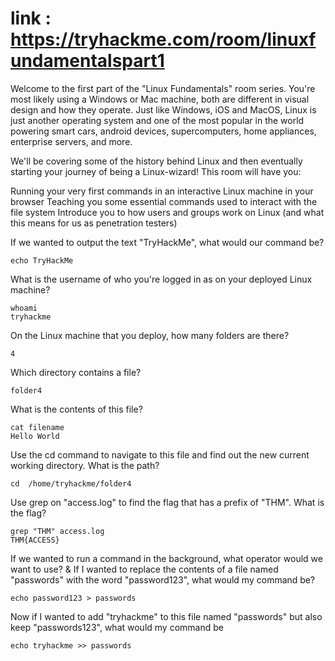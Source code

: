 # link : https://tryhackme.com/room/linuxfundamentalspart1

Welcome to the first part of the "Linux Fundamentals" room series. You're most likely using a Windows or Mac machine, both are different in visual design and how they operate. Just like Windows, iOS and MacOS, Linux is just another operating system and one of the most popular in the world powering smart cars, android devices, supercomputers, home appliances, enterprise servers, and more.

We'll be covering some of the history behind Linux and then eventually starting your journey of being a Linux-wizard! This room will have you:

Running your very first commands in an interactive Linux machine in your browser
Teaching you some essential commands used to interact with the file system
Introduce you to how users and groups work on Linux (and what this means for us as penetration testers)

If we wanted to output the text "TryHackMe", what would our command be?
	
	echo TryHackMe

What is the username of who you're logged in as on your deployed Linux machine?

	whoami
	tryhackme


On the Linux machine that you deploy, how many folders are there?

	4
	
Which directory contains a file? 

	folder4

What is the contents of this file?
	
	cat filename
	Hello World

Use the cd command to navigate to this file and find out the new current working directory. What is the path?

	cd  /home/tryhackme/folder4

Use grep on "access.log" to find the flag that has a prefix of "THM". What is the flag?

	grep "THM" access.log
	THM{ACCESS}


If we wanted to run a command in the background, what operator would we want to use?
	&
If I wanted to replace the contents of a file named "passwords" with the word "password123", what would my command be?

	echo password123 > passwords

Now if I wanted to add "tryhackme" to this file named "passwords" but also keep "passwords123", what would my command be

	echo tryhackme >> passwords

